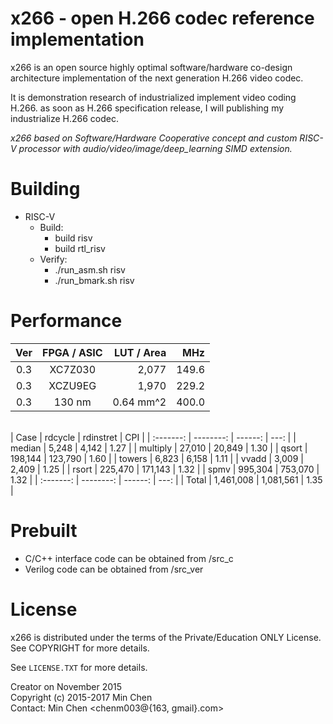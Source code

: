 
x266 - open H.266 codec reference implementation
==========================================

x266 is an open source highly optimal software/hardware co-design architecture implementation of the next generation H.266 video codec.

It is demonstration research of industrialized implement video coding H.266. as soon as H.266 specification release, I will publishing my industrialize H.266 codec.

_x266 based on Software/Hardware Cooperative concept and custom RISC-V processor with audio/video/image/deep_learning SIMD extension._


Building
========

- RISC-V<br>
    * Build:<br>
      * build risv<br>
      * build rtl_risv<br>
    * Verify:<br>
      * ./run_asm.sh risv<br>
      * ./run_bmark.sh risv<br>

Performance
========

|   Ver   |  FPGA / ASIC   |   LUT / Area   |   MHz  |
| :-----: |     :---:      |       ---:     |   ---: |
|  0.3    |     XC7Z030    |      2,077     |  149.6 |
|  0.3    |     XCZU9EG    |      1,970     |  229.2 |
|  0.3    |     130 nm     |      0.64 mm^2 |  400.0 |
<br>
|   Case    |   rdcycle  |  rdinstret |   CPI  |
| :-------: |  --------: |   ------:  |   ---: |
|  median   |     5,248  |     4,142  |   1.27 |
|  multiply |    27,010  |    20,849  |   1.30 |
|  qsort    |   198,144  |   123,790  |   1.60 |
|  towers   |     6,823  |     6,158  |   1.11 |
|  vvadd    |     3,009  |     2,409  |   1.25 |
|  rsort    |   225,470  |   171,143  |   1.32 |
|  spmv     |   995,304  |   753,070  |   1.32 |
| :-------: |  --------: |   ------:  |   ---: |
|   Total   | 1,461,008  | 1,081,561  |   1.35 |


Prebuilt
=================

- C/C++ interface code can be obtained from /src_c<br>
- Verilog code can be obtained from /src_ver<br>


License
=======

x266 is distributed under the terms of the Private/Education ONLY License.
See COPYRIGHT for more details.

See `LICENSE.TXT` for more details.

Creator on November 2015<br>
Copyright (c) 2015-2017 Min Chen<br>
Contact: Min Chen <chenm003@{163, gmail}.com><br>
